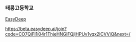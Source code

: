 
### 태릉고등학교
[EasyDeep](https://beta.easydeep.ai/login)



https://beta.easydeep.ai/join?code=CO7QiFl1i04r1ThjeHNGIFQjIHPUv1vqx2ICVViQ&next=/
